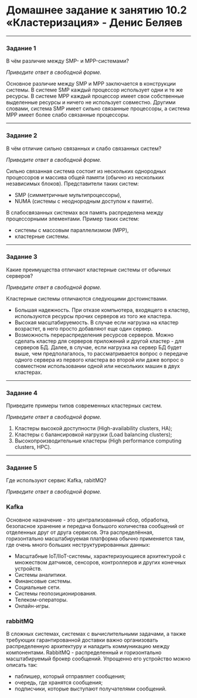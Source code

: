 # Домашнее задание к занятию 10.2 «Кластеризация» - Денис Беляев


---

### Задание 1

В чём различие между SMP- и MPP-системами?

*Приведите ответ в свободной форме.*

Основное различие между SMP и MPP заключается в конструкции системы. В системе SMP каждый процессор использует одни и те же ресурсы. В системе MPP каждый 
процессор имеет свои собственные выделенные ресурсы и ничего не использует совместно. Другими словами, система SMP имеет сильно связанные процессоры, а 
система MPP имеет более слабо связанные процессоры.


---

### Задание 2

В чём отличие сильно связанных и слабо связанных систем?

*Приведите ответ в свободной форме.*

Сильно связанная система состоит из нескольких однородных
процессоров и массива общей памяти (обычно из нескольких
независимых блоков).
Представители таких систем:
* SMP (симметричные мультипроцессоры),
* NUMA (системы с неоднородным доступом к памяти).

В слабосвязанных системах вся память распределена между
процессорными элементами.
Пример таких систем:
* системы с массовым параллелизмом (MPP),
* кластерные системы.


---

### Задание 3

Какие преимущества отличают кластерные системы от обычных серверов?

*Приведите ответ в свободной форме.*

Кластерные системы отличаются следующими достоинствами.

* Большая надежность. При отказе компьютера, входящего в кластер, используются ресурсы прочих серверов из того же кластера.
* Высокая масштабируемость. В случае если нагрузка на кластер возрастет, в него просто добавляют еще один сервер.
* Возможность перераспределения ресурсов серверов. Можно сделать кластер для серверов приложений и другой кластер - для серверов БД. Далее, в случае, если нагрузка на сервер БД будет выше, чем предполагалось, то рассматривается вопрос о передаче одного сервера из первого кластера во второй или даже вопрос о совместном использовании одной или нескольких машин в двух кластерах.


---

### Задание 4

Приведите примеры типов современных кластерных систем.

*Приведите ответ в свободной форме.*

1. Кластеры высокой доступности (High-availability clusters, HA);
2. Кластеры с балансировкой нагрузки (Load balancing clusters);
3. Высокопроизводительные кластеры (High performance computing clusters, HPC).

---

### Задание 5

Где используют сервис Kafka, rabitMQ?

*Приведите ответ в свободной форме.*

### Kafka

Основное назначение - это централизованный сбор, обработка, безопасное хранение и передача большого количества сообщений от отделенных друг от друга 
сервисов. Эта распределённая, горизонтально масштабируемая платформа обычно применяется там, где очень много больших неструктурированных данных: 
* Масштабные IoT/IIoT-системы, характеризующиеся архитектурой с множеством датчиков, сенсоров, контроллеров и других конечных устройств. 
* Системы аналитики. 
* Финансовые системы.
* Социальные сети.
* Системы геопозиционирования.
* Телеком-операторы.
* Онлайн-игры.



### rabbitMQ

В сложных системах, системах с вычислительными задачами, а также требующих гарантированной доставки важно организовать распределенную архитектуру и наладить 
коммуникацию между компонентами. RabbitMQ - распределенный и горизонтально масштабируемый брокер сообщений. Упрощенно его устройство можно описать так:
* паблишер, который отправляет сообщения;
* очередь, где хранятся сообщения;
* подписчики, которые выступают получателями сообщений.
